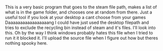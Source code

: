 This is a very basic program that goes to the steam file path, makes a list of what is in the game folder, and chooses one at random from there. 
Just a useful tool if you look at your desktop a cant choose from your games
Daaaaaaaaaaaaaaaaang I could have just used the desktop filepath and tries to exclude the recycling bin instead of steam and it's files. I'll look into this.
Oh by the way I think windows probably hates this file when I tried to run it it blocked it. 
I'll upload the source file when I figure out how but theres nothing spooky here.
